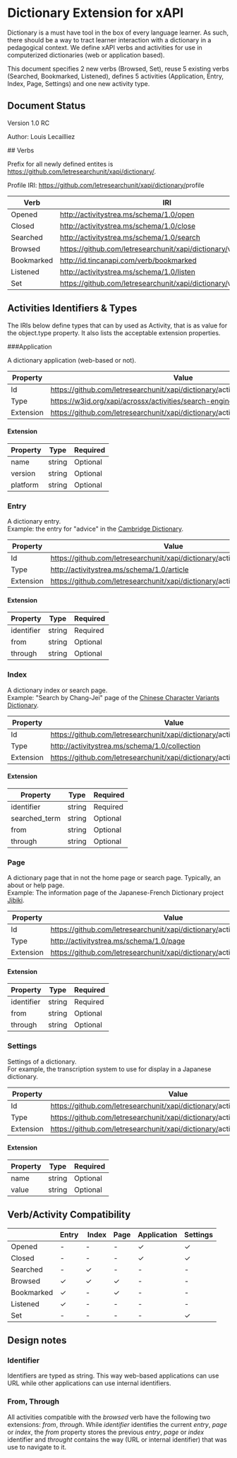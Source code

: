# Dictionary Extension for xAPI

Dictionary is a must have tool in the box of every language learner. As such, there should be a way to tract learner interaction with a dictionary in a pedagogical context. We define xAPI verbs and activities for use in computerized dictionaries (web or application based).

This document specifies 2 new verbs (Browsed, Set), reuse 5 existing verbs (Searched, Bookmarked, Listened), defines 5 activities (Application, Entry, Index, Page, Settings) and one new activity type.

## Document Status

Version 1.0 RC

Author: Louis Lecailliez

<!-- ## Reading List

https://xapi.com/blog/deep-dive-activity/ (lu)

https://xapi.com/blog/activity-type-forgotten-iri/ (lu)

https://xapi.com/blog/profile-recipes-vs-xapi-profiles/ (lu) -->

## Verbs

Prefix for all newly defined entites is <span style="color:blue;">https://github.com/letresearchunit/xapi/dictionary/</span>.

Profile IRI:  <span style="color:gray;">https://github.com/letresearchunit/xapi/dictionary/</span>profile

| Verb | IRI |
|---|---|
| Opened | http://activitystrea.ms/schema/1.0/open |
| Closed | http://activitystrea.ms/schema/1.0/close |
| Searched | http://activitystrea.ms/schema/1.0/search | # search in index
| Browsed | <span style="color:gray;">https://github.com/letresearchunit/xapi/dictionary/</span>verb/browsed | # browse an entry
| Bookmarked | http://id.tincanapi.com/verb/bookmarked |
| Listened | http://activitystrea.ms/schema/1.0/listen |
| Set | <span style="color:gray;">https://github.com/letresearchunit/xapi/dictionary/</span>verb/set |

## Activities Identifiers & Types

The IRIs below define types that can by used as Activity, that is as value for the object.type property. It also lists the acceptable extension properties.

###Application

A dictionary application (web-based or not).

| Property | Value |
|---|---|
| Id | <span style="color:gray;">https://github.com/letresearchunit/xapi/dictionary/</span>activity/application |
| Type | https://w3id.org/xapi/acrossx/activities/search-engine |
|Extension | <span style="color:gray;">https://github.com/letresearchunit/xapi/dictionary/</span>activity/application/extension |

#### Extension

| Property | Type | Required |
|---|---|---|
|name| string| Optional |
|version| string|Optional|
|platform|string|Optional|

### Entry

A dictionary entry. <br>Example: the entry for "advice" in the [Cambridge Dictionary](https://dictionary.cambridge.org/fr/dictionnaire/anglais/advice).

| Property | Value |
|---|---|
| Id | <span style="color:gray;">https://github.com/letresearchunit/xapi/dictionary/</span>activity/entry |
| Type | http://activitystrea.ms/schema/1.0/article |
|Extension | <span style="color:gray;">https://github.com/letresearchunit/xapi/dictionary/</span>activity/entry/extension |

#### Extension

| Property | Type | Required |
|---|---|---|
|identifier| string| Required |
|from|string|Optional|
|through|string|Optional|

### Index

A dictionary index or search page. <br>Example: "Search by Chang-Jei" page of the [Chinese Character Variants Dictionary](http://dict.variants.moe.edu.tw/variants/rbt/query_by_standard_tiles.rbt).

| Property | Value |
|---|---|
| Id | <span style="color:gray;">https://github.com/letresearchunit/xapi/dictionary/</span>activity/index |
| Type | http://activitystrea.ms/schema/1.0/collection |
|Extension | <span style="color:gray;">https://github.com/letresearchunit/xapi/dictionary/</span>activity/index/extension |

#### Extension

| Property | Type | Required |
|---|---|---|
|identifier| string|Required|
|searched_term|string|Optional|
|from|string|Optional|
|through|string|Optional|


### Page

A dictionary page that in not the home page or search page. Typically, an about or help page. <br>Example: The information page of the Japanese-French Dictionary project [Jibiki](https://jibiki.fr/informations.php).

| Property | Value |
|---|---|
| Id | <span style="color:gray;">https://github.com/letresearchunit/xapi/dictionary/</span>activity/page |
| Type | http://activitystrea.ms/schema/1.0/page |
|Extension | <span style="color:gray;">https://github.com/letresearchunit/xapi/dictionary/</span>activity/page/extension |

#### Extension

| Property | Type | Required |
|---|---|---|
|identifier| string |Required|
|from|string|Optional|
|through|string|Optional|


### Settings

Settings of a dictionary. <br>For example, the transcription system to use for display in a Japanese dictionary.

| Property | Value |
|---|---|
| Id | <span style="color:gray;">https://github.com/letresearchunit/xapi/dictionary/</span>activity/settings |
| Type | <span style="color:gray;">https://github.com/letresearchunit/xapi/dictionary/</span>activity_type/settings |
|Extension | <span style="color:gray;">https://github.com/letresearchunit/xapi/dictionary/</span>activity/settings/extension |

#### Extension

| Property | Type | Required |
|---|---|---|
|name| string |Optional|
|value| string | Optional |

## Verb/Activity Compatibility

| | Entry | Index | Page | Application | Settings |
|---|---|---|---|---|---|
|Opened|- |- |- | ✓ | ✓ |
|Closed|- |- |- | ✓ | ✓ |
|Searched|- | ✓ |-| - | - |
|Browsed|✓|✓|✓|-|-|
|Bookmarked|✓|-|✓|-|-|
|Listened|✓|-|-|-|-|
|Set|-|-|-|-|✓|

## Design notes

### Identifier

Identifiers are typed as string. This way web-based applications can use URL while other applications can use internal identifiers.

### From, Through

All activities compatible with the <i>browsed</i> verb have the following two extensions: <i>from</i>, <i>through</i>. While <i>identifier</i> identifies the current <i>entry</i>, <i>page</i> or <i>index</i>, the <i>from</i> property stores the previous <i>entry</i>, <i>page</i> or <i>index</i> identifier and <i>throught</i> contains the way (URL or internal identifier) that was use to navigate to it.

<!--
todo examples:

- app launch (= browse home page) BROWSED/Page, BROWSED/Index
- search pluie in French index BROWSED/Index, SEARCHED/Index
- browse pluie entry BROWSED/Entry
- navigate to 𒀭 NAVIGATED
-->


